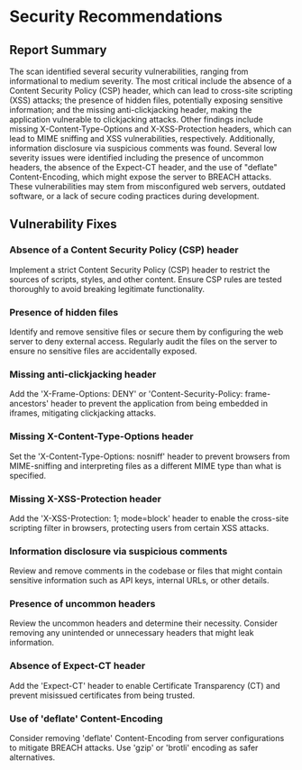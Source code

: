# Security Recommendations

## Report Summary
The scan identified several security vulnerabilities, ranging from informational to medium severity. The most critical include the absence of a Content Security Policy (CSP) header, which can lead to cross-site scripting (XSS) attacks; the presence of hidden files, potentially exposing sensitive information; and the missing anti-clickjacking header, making the application vulnerable to clickjacking attacks. Other findings include missing X-Content-Type-Options and X-XSS-Protection headers, which can lead to MIME sniffing and XSS vulnerabilities, respectively. Additionally, information disclosure via suspicious comments was found. Several low severity issues were identified including the presence of uncommon headers, the absence of the Expect-CT header, and the use of "deflate" Content-Encoding, which might expose the server to BREACH attacks. These vulnerabilities may stem from misconfigured web servers, outdated software, or a lack of secure coding practices during development.

## Vulnerability Fixes
### Absence of a Content Security Policy (CSP) header
Implement a strict Content Security Policy (CSP) header to restrict the sources of scripts, styles, and other content. Ensure CSP rules are tested thoroughly to avoid breaking legitimate functionality.

### Presence of hidden files
Identify and remove sensitive files or secure them by configuring the web server to deny external access. Regularly audit the files on the server to ensure no sensitive files are accidentally exposed.

### Missing anti-clickjacking header
Add the 'X-Frame-Options: DENY' or 'Content-Security-Policy: frame-ancestors' header to prevent the application from being embedded in iframes, mitigating clickjacking attacks.

### Missing X-Content-Type-Options header
Set the 'X-Content-Type-Options: nosniff' header to prevent browsers from MIME-sniffing and interpreting files as a different MIME type than what is specified.

### Missing X-XSS-Protection header
Add the 'X-XSS-Protection: 1; mode=block' header to enable the cross-site scripting filter in browsers, protecting users from certain XSS attacks.

### Information disclosure via suspicious comments
Review and remove comments in the codebase or files that might contain sensitive information such as API keys, internal URLs, or other details.

### Presence of uncommon headers
Review the uncommon headers and determine their necessity. Consider removing any unintended or unnecessary headers that might leak information.

### Absence of Expect-CT header
Add the 'Expect-CT' header to enable Certificate Transparency (CT) and prevent misissued certificates from being trusted.

### Use of 'deflate' Content-Encoding
Consider removing 'deflate' Content-Encoding from server configurations to mitigate BREACH attacks. Use 'gzip' or 'brotli' encoding as safer alternatives.

